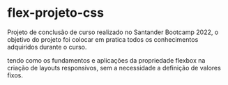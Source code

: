 # flex-projeto-css

Projeto de conclusão de curso realizado no Santander Bootcamp 2022, o objetivo do projeto foi colocar em pratica todos os conhecimentos adquiridos durante o curso.  

tendo como os fundamentos e aplicações da propriedade flexbox na criação de layouts responsivos, sem a necessidade a definição de valores fixos.


